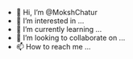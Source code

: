 - 👋 Hi, I’m @MokshChatur
- 👀 I’m interested in ...
- 🌱 I’m currently learning ...
- 💞️ I’m looking to collaborate on ...
- 📫 How to reach me ...

<!---
MokshChatur/MokshChatur is a ✨ special ✨ repository because its `README.md` (this file) appears on your GitHub profile.
You can click the Preview link to take a look at your changes.
--->
